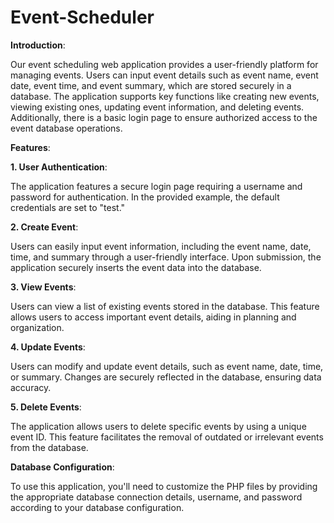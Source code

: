 # Event-Scheduler
**Introduction**:

Our event scheduling web application provides a user-friendly platform for managing events. Users can input event details such as event name, event date, event time, and event summary, which are stored securely in a database. The application supports key functions like creating new events, viewing existing ones, updating event information, and deleting events. Additionally, there is a basic login page to ensure authorized access to the event database operations.

**Features**:

**1. User Authentication**:

The application features a secure login page requiring a username and password for authentication. In the provided example, the default credentials are set to "test."

**2. Create Event**:

Users can easily input event information, including the event name, date, time, and summary through a user-friendly interface.
Upon submission, the application securely inserts the event data into the database.

**3. View Events**:

Users can view a list of existing events stored in the database.
This feature allows users to access important event details, aiding in planning and organization.

**4. Update Events**:

Users can modify and update event details, such as event name, date, time, or summary.
Changes are securely reflected in the database, ensuring data accuracy.

**5. Delete Events**:

The application allows users to delete specific events by using a unique event ID.
This feature facilitates the removal of outdated or irrelevant events from the database.

**Database Configuration**:

To use this application, you'll need to customize the PHP files by providing the appropriate database connection details, username, and password according to your database configuration.
